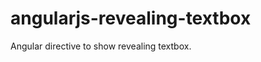 angularjs-revealing-textbox
===========================

Angular directive to show revealing textbox.
